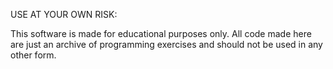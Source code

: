 USE AT YOUR OWN RISK:

This software is made for educational purposes only. All code made here
are just an archive of programming exercises and should not be used
in any other form.